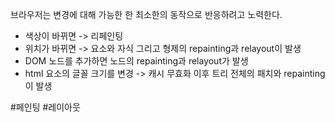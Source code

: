 브라우저는 변경에 대해 가능한 한 최소한의 동작으로 반응하려고 노력한다.
- 색상이 바뀌면 -> 리페인팅
- 위치가 바뀌면 -> 요소와 자식 그리고 형제의 repainting과 relayout이 발생
- DOM 노드를 추가하면 노드의 repainting과 relayout가 발생
- html 요소의 글꼴 크기를 변경 -> 캐시 무효화 이후 트리 전체의 패치와 repainting이 발생

#페인팅 #레이아웃 
